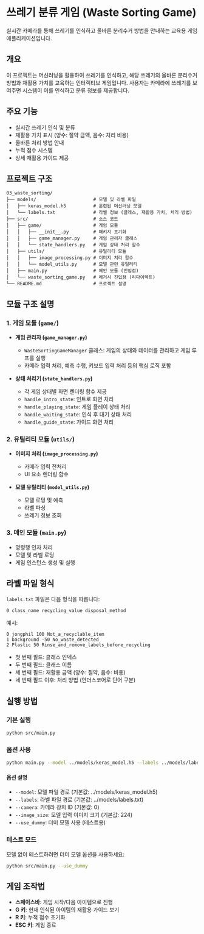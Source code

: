 # 쓰레기 분류 게임 (Waste Sorting Game)

실시간 카메라를 통해 쓰레기를 인식하고 올바른 분리수거 방법을 안내하는 교육용 게임 애플리케이션입니다.

## 개요

이 프로젝트는 머신러닝을 활용하여 쓰레기를 인식하고, 해당 쓰레기의 올바른 분리수거 방법과 재활용 가치를 교육하는 인터랙티브 게임입니다. 사용자는 카메라에 쓰레기를 보여주면 시스템이 이를 인식하고 분류 정보를 제공합니다.

## 주요 기능

- 실시간 쓰레기 인식 및 분류
- 재활용 가치 표시 (양수: 절약 금액, 음수: 처리 비용)
- 올바른 처리 방법 안내
- 누적 점수 시스템
- 상세 재활용 가이드 제공

## 프로젝트 구조

```
03_waste_sorting/
├── models/                     # 모델 및 라벨 파일
│   ├── keras_model.h5          # 훈련된 머신러닝 모델
│   └── labels.txt              # 라벨 정보 (클래스, 재활용 가치, 처리 방법)
├── src/                        # 소스 코드
│   ├── game/                   # 게임 모듈
│   │   ├── __init__.py         # 패키지 초기화
│   │   ├── game_manager.py     # 게임 관리자 클래스
│   │   └── state_handlers.py   # 게임 상태 처리 함수
│   ├── utils/                  # 유틸리티 모듈
│   │   ├── image_processing.py # 이미지 처리 함수
│   │   └── model_utils.py      # 모델 관련 유틸리티
│   ├── main.py                 # 메인 모듈 (진입점)
│   └── waste_sorting_game.py   # 레거시 진입점 (리다이렉트)
└── README.md                   # 프로젝트 설명
```

## 모듈 구조 설명

### 1. 게임 모듈 (`game/`)

- **게임 관리자 (`game_manager.py`)**
  - `WasteSortingGameManager` 클래스: 게임의 상태와 데이터를 관리하고 게임 루프를 실행
  - 카메라 입력 처리, 예측 수행, 키보드 입력 처리 등의 핵심 로직 포함

- **상태 처리기 (`state_handlers.py`)**
  - 각 게임 상태별 화면 렌더링 함수 제공
  - `handle_intro_state`: 인트로 화면 처리
  - `handle_playing_state`: 게임 플레이 상태 처리
  - `handle_waiting_state`: 인식 후 대기 상태 처리
  - `handle_guide_state`: 가이드 화면 처리

### 2. 유틸리티 모듈 (`utils/`)

- **이미지 처리 (`image_processing.py`)**
  - 카메라 입력 전처리
  - UI 요소 렌더링 함수
  
- **모델 유틸리티 (`model_utils.py`)**
  - 모델 로딩 및 예측
  - 라벨 파싱
  - 쓰레기 정보 조회

### 3. 메인 모듈 (`main.py`)

- 명령행 인자 처리
- 모델 및 라벨 로딩
- 게임 인스턴스 생성 및 실행

## 라벨 파일 형식

`labels.txt` 파일은 다음 형식을 따릅니다:

```
0 class_name recycling_value disposal_method
```

예시:
```
0 jongphil 100 Not_a_recyclable_item     
1 background -50 No_waste_detected   
2 Plastic 50 Rinse_and_remove_labels_before_recycling
```

- 첫 번째 필드: 클래스 인덱스
- 두 번째 필드: 클래스 이름
- 세 번째 필드: 재활용 금액 (양수: 절약, 음수: 비용)
- 네 번째 필드 이후: 처리 방법 (언더스코어로 단어 구분)

## 실행 방법

### 기본 실행

```bash
python src/main.py
```

### 옵션 사용

```bash
python main.py --model ../models/keras_model.h5 --labels ../models/labels.txt
```

#### 옵션 설명

- `--model`: 모델 파일 경로 (기본값: ../models/keras_model.h5)
- `--labels`: 라벨 파일 경로 (기본값: ../models/labels.txt)
- `--camera`: 카메라 장치 ID (기본값: 0)
- `--image_size`: 모델 입력 이미지 크기 (기본값: 224)
- `--use_dummy`: 더미 모델 사용 (테스트용)

### 테스트 모드

모델 없이 테스트하려면 더미 모델 옵션을 사용하세요:

```bash
python src/main.py --use_dummy
```

## 게임 조작법

- **스페이스바**: 게임 시작/다음 아이템으로 진행
- **G 키**: 현재 인식된 아이템의 재활용 가이드 보기
- **R 키**: 누적 점수 초기화
- **ESC 키**: 게임 종료 